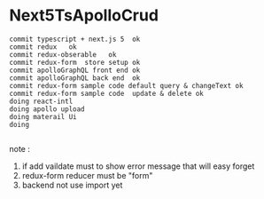 # Next5TsApolloCrud

```
commit typescript + next.js 5  ok
commit redux   ok
commit redux-obserable   ok
commit redux-form  store setup ok
commit apolloGraphQL front end ok
commit apolloGraphQL back end  ok
commit redux-form sample code default query & changeText ok
commit redux-form sample code  update & delete ok
doing react-intl 
doing apollo upload
doing materail Ui  
doing 


```


note : 
1. if add vaildate must to show error message that will easy forget 
2. redux-form reducer must be "form" 
3. backend  not  use import yet